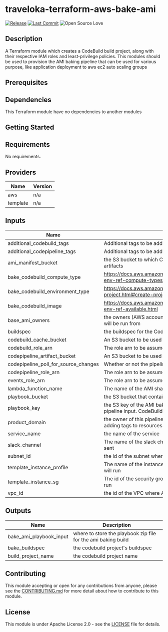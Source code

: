# traveloka-terraform-aws-bake-ami

[![Release](https://img.shields.io/github/release/traveloka/traveloka-terraform-aws-bake-ami.svg)](https://github.com/traveloka/traveloka-terraform-aws-bake-ami/releases)
[![Last Commit](https://img.shields.io/github/last-commit/traveloka/traveloka-terraform-aws-bake-ami.svg)](https://github.com/traveloka/traveloka-terraform-aws-bake-ami/commits/master)
![Open Source Love](https://badges.frapsoft.com/os/v1/open-source.png?v=103)

## Description


A Terraform module which creates a CodeBuild build project, along with their respective IAM roles and least-privilege policies.
This modules should be used to provision the AMI baking pipeline that can be used for various purpose, like application deployment to aws ec2 auto scaling groups


## Prerequisites

## Dependencies

This Terraform module have no dependencies to another modules


## Getting Started
<!-- BEGINNING OF PRE-COMMIT-TERRAFORM DOCS HOOK -->
## Requirements

No requirements.

## Providers

| Name | Version |
|------|---------|
| aws | n/a |
| template | n/a |

## Inputs

| Name | Description | Type | Default | Required |
|------|-------------|------|---------|:--------:|
| additional\_codebuild\_tags | Additional tags to be added to codebuild | `map` | `{}` | no |
| additional\_codepipeline\_tags | Additional tags to be added to codepipeline | `map` | `{}` | no |
| ami\_manifest\_bucket | the S3 bucket to which CodeBuild will store the resulting AMI's artifacts | `string` | n/a | yes |
| bake\_codebuild\_compute\_type | https://docs.aws.amazon.com/codebuild/latest/userguide/build-env-ref-compute-types.html | `string` | `"BUILD_GENERAL1_SMALL"` | no |
| bake\_codebuild\_environment\_type | https://docs.aws.amazon.com/codebuild/latest/userguide/create-project.html#create-project-cli | `string` | `"LINUX_CONTAINER"` | no |
| bake\_codebuild\_image | https://docs.aws.amazon.com/codebuild/latest/userguide/build-env-ref-available.html | `string` | `"traveloka/codebuild-ami-baking:latest"` | no |
| base\_ami\_owners | the owners (AWS account IDs) of the base AMIs that instances will be run from | `list` | n/a | yes |
| buildspec | the buildspec for the CodeBuild project | `string` | n/a | yes |
| codebuild\_cache\_bucket | An S3 bucket to be used as CodeBuild's cache bucket | `string` | `""` | no |
| codebuild\_role\_arn | The role arn to be assumed by the codebuild project | `string` | n/a | yes |
| codepipeline\_artifact\_bucket | An S3 bucket to be used as CodePipeline's artifact bucket | `string` | n/a | yes |
| codepipeline\_poll\_for\_source\_changes | Whether or not the pipeline should poll for source changes | `string` | `"false"` | no |
| codepipeline\_role\_arn | The role arn to be assumed by the codepipeline | `string` | n/a | yes |
| events\_role\_arn | The role arn to be assumed by the cloudwatch events rule | `string` | n/a | yes |
| lambda\_function\_name | The name of the AMI sharing lambda function | `string` | n/a | yes |
| playbook\_bucket | the S3 bucket that contains the AMI baking playbook | `string` | n/a | yes |
| playbook\_key | the S3 key of the AMI baking playbook that will be used as the pipeline input. CodeBuild doesn't seem to support tar files | `string` | n/a | yes |
| product\_domain | the owner of this pipeline (e.g. team). This is used mostly for adding tags to resources | `string` | n/a | yes |
| service\_name | the name of the service | `string` | n/a | yes |
| slack\_channel | The name of the slack channel to which baked AMI IDs will be sent | `string` | `""` | no |
| subnet\_id | the id of the subnet where AMI baking instances will reside on | `string` | n/a | yes |
| template\_instance\_profile | The name of the instance profile with which AMI baking instances will run | `string` | n/a | yes |
| template\_instance\_sg | The id of the security group with which AMI baking instances will run | `string` | n/a | yes |
| vpc\_id | the id of the VPC where AMI baking instances will reside on | `string` | n/a | yes |

## Outputs

| Name | Description |
|------|-------------|
| bake\_ami\_playbook\_input | where to store the playbook zip file for the ami baking build |
| bake\_buildspec | the codebuild project's buildspec |
| build\_project\_name | the codebuild project name |

<!-- END OF PRE-COMMIT-TERRAFORM DOCS HOOK -->

## Contributing

This module accepting or open for any contributions from anyone, please see the [CONTRIBUTING.md](https://github.com/traveloka/terraform-aws-private-route53-zone/blob/master/CONTRIBUTING.md) for more detail about how to contribute to this module.

## License

This module is under Apache License 2.0 - see the [LICENSE](https://github.com/traveloka/terraform-aws-private-route53-zone/blob/master/LICENSE) file for details.